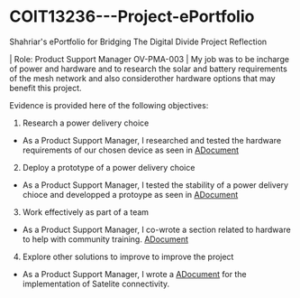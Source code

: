 # COIT13236---Project-ePortfolio
Shahriar's ePortfolio for Bridging The Digital Divide Project Reflection


| Role: Product Support Manager OV-PMA-003 |
My job was to be incharge of power and hardware and to research the solar and battery requirements of the mesh network
and also considerother hardware options that may benefit this project. 

Evidence is provided here of the following objectives:
1. Research a power delivery choice
- As a Product Support Manager, I researched and tested the hardware requirements of our chosen device as seen in [ADocument](.docx)
2. Deploy a prototype of a power delivery choice
- As a Product Support Manager, I tested the stability of a power delivery chioce and developped a protoype as seen in [ADocument](.docx)
3. Work effectively as part of a team
- As a Product Support Manager, I co-wrote a section related to hardware to help with community training. [ADocument](.docx)
4. Explore other solutions to improve to improve the project
- As a Product Support Manager, I wrote a [ADocument](.docx) for the implementation of Satelite connectivity.
